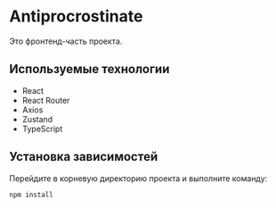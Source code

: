 # Antiprocrostinate

Это фронтенд-часть проекта.

## Используемые технологии

*   React
*   React Router
*   Axios
*   Zustand
*   TypeScript

## Установка зависимостей

Перейдите в корневую директорию проекта и выполните команду:

```bash
npm install
